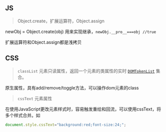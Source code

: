 ## JS

> Object.create，扩展运算符，Object.assign

newObj = Object.create(obj) 用来实现继承，`newObj.__pro__===obj //true`

扩展运算符和Object.assign都是浅拷贝



## CSS

> `classList` 元素只读属性，返回一个元素的类属性的实时 [`DOMTokenList`](https://developer.mozilla.org/zh-CN/docs/Web/API/DOMTokenList) 集合。

原生属性，具有add/remove/toggle方法，可以操作dom元素的class



> `cssText` 元素属性

在使用JavaScript更改元素样式时，容易触发重绘和回流，可以使用cssText，将多个样式合并。如

```js
document.style.cssText="background:red;font-size:24;";
```




